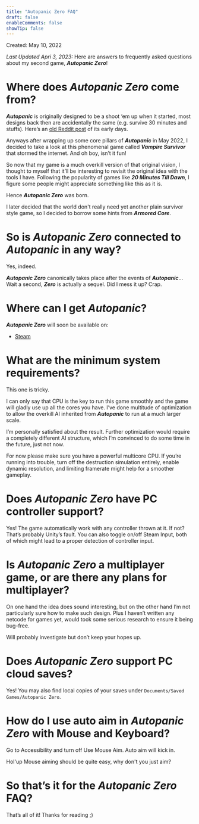```yaml
---
title: "Autopanic Zero FAQ"
draft: false
enableComments: false
showTip: false
---
```


Created: May 10, 2022

*Last Updated Apri 3, 2023:* Here are answers to frequently asked questions about my second game, ***Autopanic Zero***!

# Where does *Autopanic Zero* come from?

***Autopanic*** is originally designed to be a shoot ‘em up when it started, most designs back then are accidentally the same (e.g. survive 30 minutes and stuffs). Here’s an [old Reddit post](https://www.reddit.com/r/Unity3D/comments/fwgt8o/day_7_in_my_twin_stick_shooter_attempt/) of its early days.

Anyways after wrapping up some core pillars of ***Autopanic*** in May 2022, I decided to take a look at this phenomenal game called ***Vampire Survivor*** that stormed the internet. And oh boy, isn’t it fun!

So now that my game is a much overkill version of that original vision, I thought to myself that it’ll be interesting to revisit the original idea with the tools I have. Following the popularity of games like ***20 Minutes Till Dawn***, I figure some people might appreciate something like this as it is.

Hence ***Autopanic Zero*** was born.

I later decided that the world don't really need yet another plain survivor style game, so I decided to borrow some hints from ***Armored Core***.

# So is *Autopanic Zero* connected to *Autopanic* in any way?

Yes, indeed.

***Autopanic Zero*** canonically takes place after the events of ***Autopanic***… Wait a second, ***Zero*** is actually a sequel. Did I mess it up? Crap.

# Where can I get *Autopanic*?

***Autopanic Zero*** will soon be available on:

- [Steam](https://store.steampowered.com/app/1423670/)

<!-- # Now that *Autopanic Zero* is out, what's next?

Still polishing up ***Autopanic***, should be releasing very soon. -->

<!-- # Will *Autopanic Zero* be receiving extra content updates?

I’d like to do so as long as I’m financially available! I find making Autopanic Zero to be a fun side project to test out designs and even contributes retroactively towards ***Autopanic***'s development. But I’m super broke now so I need to polish up and release ***Autopanic*** as soon as possible first.

If you’d like to support development of extra content, please consider buying the DLC. But please only purchase it if you find yourself comfortable supporting the content as it is now.

I’ll also make the project open source whenever I can no longer update it. -->

# What are the minimum system requirements?

This one is tricky.

I can only say that CPU is the key to run this game smoothly and the game will gladly use up all the cores you have. I’ve done multitude of optimization to allow the overkill AI inherited from ***Autopanic*** to run at a much larger scale.

I’m personally satisfied about the result. Further optimization would require a completely different AI structure, which I’m convinced to do some time in the future, just not now.

For now please make sure you have a powerful multicore CPU. If you’re running into trouble, turn off the destruction simulation entirely, enable dynamic resolution, and limiting framerate might help for a smoother gameplay.

# Does *Autopanic Zero* have PC controller support?

Yes! The game automatically work with any controller thrown at it. If not? That’s probably Unity’s fault. You can also toggle on/off Steam Input, both of which might lead to a proper detection of controller input.

# Is *Autopanic Zero* a multiplayer game, or are there any plans for multiplayer?

On one hand the idea does sound interesting, but on the other hand I’m not particularly sure how to make such design. Plus I haven’t written any netcode for games yet, would took some serious research to ensure it being bug-free.

Will probably investigate but don’t keep your hopes up.

# Does *Autopanic Zero* support PC cloud saves?

Yes! You may also find local copies of your saves under `Documents/Saved Games/Autopanic Zero`.

<!-- # I ran into a technical issue with the game. What should I do?

If you need technical support, please have a look in [Autopanic Zero Tech Fixes]({{< ref "/tech-fixes/autopanic-zero" >}}). If the problem still hasn't been resolved, you can find help in [Autopanic Steam Technical Support forum](https://steamcommunity.com/app/1423670/discussions/1/) or in the official Discord server `#autopanic-tech-support` channel, which should help get you sorted. -->


# How do I use auto aim in *Autopanic Zero* with Mouse and Keyboard?

Go to Accessibility and turn off Use Mouse Aim. Auto aim will kick in.

Hol'up Mouse aiming should be quite easy, why don't you just aim?

# So that’s it for the *Autopanic Zero* FAQ?

That’s all of it! Thanks for reading ;)